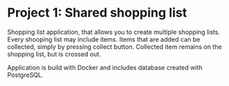 # Project 1: Shared shopping list

Shopping list application, that allows you to create multiple shopping lists. Every shooping list may include items. Items that are added can be collected, simply by pressing collect button. Collected item remains on the shopping list, but is crossed out. 

Application is build with Docker and includes database created with PostgreSQL.

